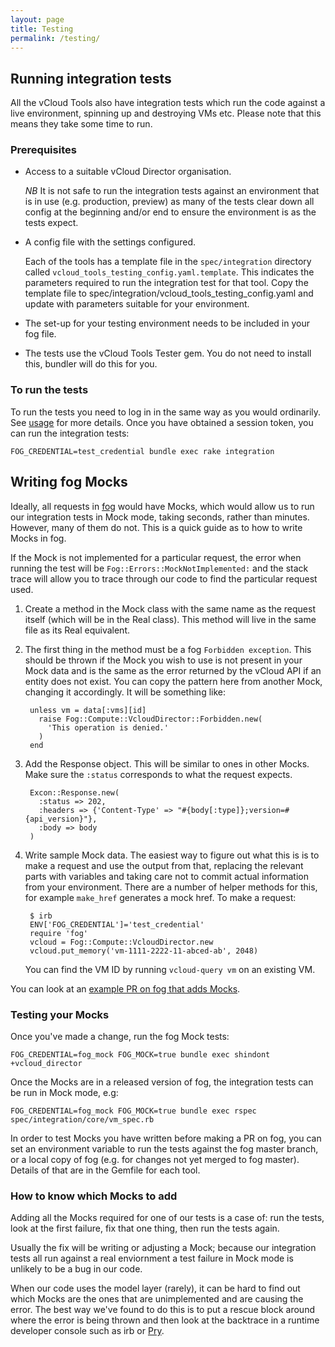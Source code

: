 ```yaml
---
layout: page
title: Testing
permalink: /testing/
---
```


## Running integration tests

All the vCloud Tools also have integration tests which run the code against a live environment, spinning up and destroying VMs etc. Please note that this means they take some time to run.

### Prerequisites

- Access to a suitable vCloud Director organisation.

    *NB* It is not safe to run the integration tests against an environment that
    is in use (e.g. production, preview) as many of the tests clear down all
    config at the beginning and/or end to ensure the environment is as the tests
    expect.

- A config file with the settings configured.

    Each of the tools has a template file in the `spec/integration` directory
    called `vcloud_tools_testing_config.yaml.template`. This indicates the
    parameters required to run the integration test for that tool. Copy the
    template file to spec/integration/vcloud_tools_testing_config.yaml and
    update with parameters suitable for your environment.

- The set-up for your testing environment needs to be included in your fog file.

- The tests use the vCloud Tools Tester gem. You do not need to install this, bundler will do this for you.

### To run the tests

To run the tests you need to log in in the same way as you would ordinarily. See [usage](/vcloud-tools/usage/) for more details. Once you have obtained a session token, you can run the integration tests:

````
FOG_CREDENTIAL=test_credential bundle exec rake integration
````

## Writing fog Mocks

Ideally, all requests in [fog](https://github.com/fog/fog) would have Mocks, which would allow us to run our integration tests in Mock mode, taking seconds, rather than minutes. However, many of them do not. This is a quick guide as to how to write Mocks in fog.

If the Mock is not implemented for a particular request, the error when running the test will be `Fog::Errors::MockNotImplemented:` and the stack trace will allow you to trace through our code to find the particular request used.

1. Create a method in the Mock class with the same name as the request itself (which will be in the Real class). This method will live in the same file as its Real equivalent.

2. The first thing in the method must be a fog `Forbidden exception`. This should be thrown if the Mock you wish to use is not present in your Mock data and is the same as the error returned by the vCloud API if an entity does not exist. You can copy the pattern here from another Mock, changing it accordingly. It will be something like:

        unless vm = data[:vms][id]
          raise Fog::Compute::VcloudDirector::Forbidden.new(
            'This operation is denied.'
          )
        end

3. Add the Response object. This will be similar to ones in other Mocks. Make sure the `:status` corresponds to what the request expects.

        Excon::Response.new(
          :status => 202,
          :headers => {'Content-Type' => "#{body[:type]};version=#{api_version}"},
          :body => body
        )

4. Write sample Mock data. The easiest way to figure out what this is is to make a request and use the output from that, replacing the relevant parts with variables and taking care not to commit actual information from your environment. There are a number of helper methods for this, for example `make_href` generates a mock href.
To make a request:

        $ irb
        ENV['FOG_CREDENTIAL']='test_credential'
        require 'fog'
        vcloud = Fog::Compute::VcloudDirector.new
        vcloud.put_memory('vm-1111-2222-11-abced-ab', 2048)


    You can find the VM ID by running `vcloud-query vm` on an existing VM.

You can look at an [example PR on fog that adds Mocks](https://github.com/fog/fog/pull/3044).

### Testing your Mocks

Once you've made a change, run the fog Mock tests:

`FOG_CREDENTIAL=fog_mock FOG_MOCK=true bundle exec shindont +vcloud_director`

Once the Mocks are in a released version of fog, the integration tests can be run in Mock mode, e.g:

`FOG_CREDENTIAL=fog_mock FOG_MOCK=true bundle exec rspec spec/integration/core/vm_spec.rb`

In order to test Mocks you have written before making a PR on fog, you can set an environment variable to run the tests against the fog master branch, or a local copy of fog (e.g. for changes not yet merged to fog master). Details of that are in the Gemfile for each tool.

### How to know which Mocks to add

Adding all the Mocks required for one of our tests is a case of: run the tests, look at the first failure, fix that one thing, then run the tests again. 

Usually the fix will be writing or adjusting a Mock; because our integration tests all run against a real enviornment a test failure in Mock mode is unlikely to be a bug in our code.

When our code uses the model layer (rarely), it can be hard to find out which Mocks are the ones that are unimplemented and are causing the error. The best way we've found to do this is to put a rescue block around where the error is being thrown and then look at the backtrace in a runtime developer console such as irb or [Pry](https://github.com/pry/pry).

